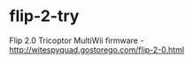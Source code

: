 flip-2-try
==========

Flip 2.0 Tricoptor MultiWii firmware - http://witespyquad.gostorego.com/flip-2-0.html
